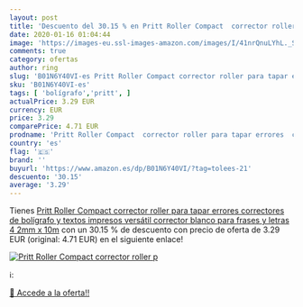 ```yaml
---
layout: post
title: 'Descuento del 30.15 % en Pritt Roller Compact  corrector roller p'
date: 2020-01-16 01:04:44
image: 'https://images-eu.ssl-images-amazon.com/images/I/41nrQnuLYhL._SL200_.jpg'
comments: true
category: ofertas
author: ring
slug: 'B01N6Y40VI-es Pritt Roller Compact corrector roller para tapar errores...'
sku: 'B01N6Y40VI-es'
tags: [ 'bolígrafo','pritt', ]
actualPrice: 3.29 EUR
currency: EUR
price: 3.29
comparePrice: 4.71 EUR
prodname: 'Pritt Roller Compact  corrector roller para tapar errores  correctores de bolígrafo y textos impresos  versátil corrector blanco para frases y letras  4 2mm x 10m'
country: 'es'
flag: '🇪🇸'
brand: ''
buyurl: 'https://www.amazon.es/dp/B01N6Y40VI/?tag=tolees-21'
descuento: '30.15'
average: '3.29'
---
```


Tienes [Pritt Roller Compact  corrector roller para tapar errores  correctores de bolígrafo y textos impresos  versátil corrector blanco para frases y letras  4 2mm x 10m](https://www.amazon.es/dp/B01N6Y40VI/?tag=tolees-21) con un 30.15 % de descuento con precio de oferta de 3.29 EUR (original: 4.71 EUR) en el siguiente enlace!

[![Pritt Roller Compact  corrector roller p](https://images-eu.ssl-images-amazon.com/images/I/41nrQnuLYhL._SL200_.jpg)](https://www.amazon.es/dp/B01N6Y40VI/?tag=tolees-21)

ℹ️:


[🛒 Accede a la oferta!!](https://www.amazon.es/dp/B01N6Y40VI/?tag=tolees-21)
